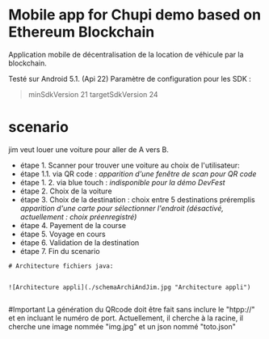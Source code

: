 Mobile app for Chupi demo based on Ethereum Blockchain
====================

Application mobile de décentralisation de la location de véhicule par la blockchain.

Testé sur Android 5.1. (Api 22)
Paramètre de configuration pour les SDK : 
> minSdkVersion 21 
> targetSdkVersion 24


# scenario
jim veut louer une voiture pour aller de A vers B.

* étape 1. Scanner pour trouver une voiture au choix de l'utilisateur:
* étape 1.1. via QR code : *apparition d'une fenêtre de scan pour QR code*
* étape 1. 2. via blue touch : *indisponible pour la démo DevFest*
* étape 2. Choix de la voiture
* étape 3. Choix de la destination : choix entre 5 destinations préremplis *apparition d'une carte pour sélectionner l'endroit (désactivé, actuellement : choix préenregistré)*
* étape 4. Payement de la course
* étape 5. Voyage en cours
* étape 6. Validation de la destination
* étape 7. Fin du scenario


```
# Architecture fichiers java:


![Architecture appli](./schemaArchiAndJim.jpg "Architecture appli")


```
#Important
La génération du QRcode doit être fait sans inclure le "htpp://" et en incluant le numéro de port.
Actuellement, il cherche à la racine, il cherche une image nommée "img.jpg" et un json nommé "toto.json"
